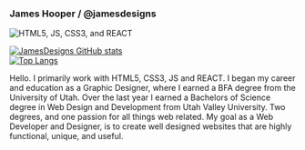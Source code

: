### James Hooper / @jamesdesigns


<img src="https://www.artistjameshooper.com/img/my-skills.png" alt="HTML5, JS, CSS3, and REACT" />

[![JamesDesigns GitHub stats](https://github-readme-stats.vercel.app/api?username=jamesdesigns)](https://github.com/jamesdesigns/github-readme-stats) <br />
[![Top Langs](https://github-readme-stats.vercel.app/api/top-langs/?username=jamesdesigns&langs_count=8)](https://github.com/jamesdesigns/github-readme-stats)

Hello. I primarily work with HTML5, CSS3, JS and REACT. I began my career and education as a Graphic Designer, where I earned a BFA degree from the University of Utah. Over the last year I earned a Bachelors of Science degree in Web Design and Development from Utah Valley University. Two degrees, and one passion for all things web related. My goal as a Web Developer and Designer, is to create well designed websites that are highly functional, unique, and useful. 



